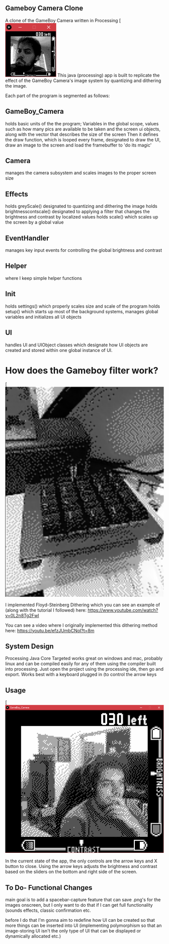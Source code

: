## Gameboy Camera Clone
A clone of the GameBoy Camera written in Processing
[![camera_demo](camera_demo.png)
This java (processing) app is built to replicate the effect of the GameBoy Camera's image system by quantizing and dithering the image.

Each part of the program is segmented as follows:
## GameBoy_Camera
holds basic units of the the program; Variables in the global scope, values such as how many pics are available to be taken and the screen ui objects, along with the vector that describes the size of the screen
Then it defines the draw function, which is looped every frame, designated to draw the UI, draw an image to the screen and load the framebuffer to 'do its magic'
## Camera
manages the camera subsystem and scales images to the proper screen size
## Effects
holds greyScale() designated to quantizing and dithering the image
holds brightnesscontscale() designated to applying a filter that changes the brightness and contrast by localized values
holds scale() which scales up the screen by a global value
## EventHandler
manages key input events for controlling the global brightness and contrast
## Helper
where I keep simple helper functions
## Init
holds settings() which properly scales size and scale of the program
holds setup() which starts up most of the background systems, manages global variables and initializes all UI objects
## UI
handles UI and UIObject classes which designate how UI objects are created and stored within one global instance of UI.

# How does the Gameboy filter work?

[![cam1](cam1.png)

I implemented Floyd-Steinberg Dithering which you can see an example of (along with the tutorial I followed) here: https://www.youtube.com/watch?v=0L2n8Tg2FwI

You can see a video where I originally implemented this dithering method here: https://youtu.be/efzJUmbCNoI?t=8m


## System Design

Processing Java Core Targeted
works great on windows and mac, probably linux and can be compiled easily for any of them using the compiler built into processing. Just open the project using the processing ide, then go and export. Works best with a keyboard plugged in (to control the arrow keys

## Usage

[![cam2](cam2.png)

In the current state of the app, the only controls are the arrow keys and X button to close.
Using the arrow keys adjusts the brightness and contrast based on the sliders on the bottom and right side of the screen.

## To Do- Functional Changes
main goal is to add a spacebar-capture feature that can save .png's for the images onscreen, but I only want to do that if I can get full functionality (sounds effects, classic confirmation etc.

before I do that I'm gonna aim to redefine how UI can be created so that more things can be inserted into UI (implementing polymorphism so that an image-storing UI isn't the only type of UI that can be displayed or dynamically allocated etc.)
